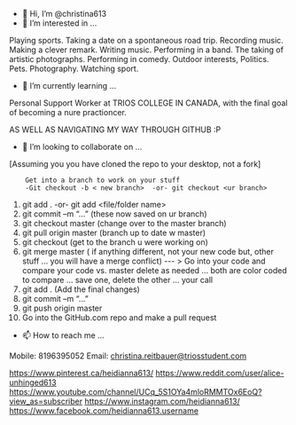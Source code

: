- 👋 Hi, I’m @christina613
- 👀 I’m interested in ... 

Playing sports.
Taking a date on a spontaneous road trip.
Recording music.
Making a clever remark.
Writing music.
Performing in a band.
The taking of artistic photographs.
Performing in comedy.
Outdoor interests, 
Politics. 
Pets.
Photography.
Watching sport.


- 🌱 I’m currently learning ...

Personal Support Worker at TRIOS COLLEGE IN CANADA, with the final goal of becoming a nure practioncer. 

AS WELL AS NAVIGATING MY WAY THROUGH GITHUB :P

- 💞️ I’m looking to collaborate on ...

[Assuming you you have cloned the repo to your desktop, not a fork]

		Get into a branch to work on your stuff 
		-Git checkout -b < new branch>  -or- git checkout <ur branch>
        
1. git add .  -or- 	git add <file/folder name>
2. git commit –m “...”   (these now saved on ur branch)
3. git checkout master (change over to the master branch)
4. git pull origin master (branch up to date w master)
5. git checkout (get to the branch u were working on)
6. git merge master 
	( if anything different, not your new code but, other stuff 
    … you will have a merge conflict)
	--- > Go into your code and compare your code vs. master 
    	  delete as needed ... both are color coded to compare
          ... save one, delete the other ... your call
7. git add .  (Add the final changes)
8. git commit –m “…”
9. git push origin master
10.  Go into the GitHub.com repo and make a pull request


- 📫 How to reach me ...

Mobile: 8196395052
Email: christina.reitbauer@triosstudent.com 

https://www.pinterest.ca/heidianna613/
https://www.reddit.com/user/alice-unhinged613
https://www.youtube.com/channel/UCq_5S1OYa4mloRMMTOx6EoQ?view_as=subscriber
https://www.instagram.com/heidianna613/
https://www.facebook.com/heidianna613.username


<!---
christina613/christina613 is a ✨ special ✨ repository because its `README.md` (this file) appears on your GitHub profile.
You can click the Preview link to take a look at your changes.
--->
